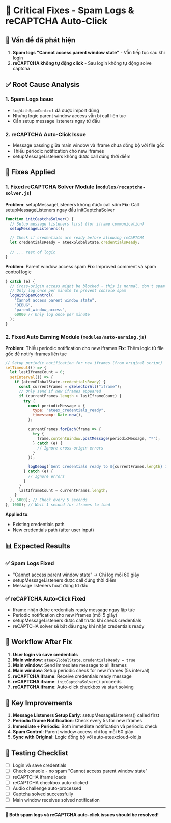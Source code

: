 # 🔧 Critical Fixes - Spam Logs & reCAPTCHA Auto-Click

## 🐛 Vấn đề đã phát hiện

1. **Spam logs "Cannot access parent window state"** - Vẫn tiếp tục sau khi login
2. **reCAPTCHA không tự động click** - Sau login không tự động solve captcha

## ✅ Root Cause Analysis

### 1. **Spam Logs Issue**
- `logWithSpamControl` đã được import đúng
- Nhưng logic parent window access vẫn bị call liên tục
- Cần setup message listeners ngay từ đầu

### 2. **reCAPTCHA Auto-Click Issue**  
- Message passing giữa main window và iframe chưa đồng bộ với file gốc
- Thiếu periodic notification cho new iframes
- setupMessageListeners không được call đúng thời điểm

## 🔧 Fixes Applied

### 1. **Fixed reCAPTCHA Solver Module** (`modules/recaptcha-solver.js`)

**Problem**: setupMessageListeners không được call sớm
**Fix**: Call setupMessageListeners ngay đầu initCaptchaSolver

```javascript
function initCaptchaSolver() {
  // Setup message listeners first (for iframe communication)
  setupMessageListeners();

  // Check if credentials are ready before allowing reCAPTCHA
  let credentialsReady = ateexGlobalState.credentialsReady;
  
  // ... rest of logic
}
```

**Problem**: Parent window access spam
**Fix**: Improved comment và spam control logic

```javascript
} catch (e) {
  // Cross-origin access might be blocked - this is normal, don't spam
  // Only log once per minute to prevent console spam
  logWithSpamControl(
    "Cannot access parent window state",
    "DEBUG", 
    "parent_window_access",
    60000 // Only log once per minute
  );
}
```

### 2. **Fixed Auto Earning Module** (`modules/auto-earning.js`)

**Problem**: Thiếu periodic notification cho new iframes
**Fix**: Thêm logic từ file gốc để notify iframes liên tục

```javascript
// Setup periodic notification for new iframes (from original script)
setTimeout(() => {
  let lastIframeCount = 0;
  setInterval(() => {
    if (ateexGlobalState.credentialsReady) {
      const currentFrames = qSelectorAll("iframe");
      // Only send if new iframes appeared
      if (currentFrames.length > lastIframeCount) {
        try {
          const periodicMessage = {
            type: "ateex_credentials_ready",
            timestamp: Date.now(),
          };

          currentFrames.forEach(frame => {
            try {
              frame.contentWindow.postMessage(periodicMessage, "*");
            } catch (e) {
              // Ignore cross-origin errors
            }
          });

          logDebug(`Sent credentials ready to ${currentFrames.length} iframes`);
        } catch (e) {
          // Ignore errors
        }
      }
      lastIframeCount = currentFrames.length;
    }
  }, 5000); // Check every 5 seconds
}, 1000); // Wait 1 second for iframes to load
```

**Applied to**:
- Existing credentials path
- New credentials path (after user input)

## 📊 Expected Results

### ✅ **Spam Logs Fixed**
- "Cannot access parent window state" → Chỉ log mỗi 60 giây
- setupMessageListeners được call đúng thời điểm
- Message listeners hoạt động từ đầu

### ✅ **reCAPTCHA Auto-Click Fixed**
- Iframe nhận được credentials ready message ngay lập tức
- Periodic notification cho new iframes (mỗi 5 giây)
- setupMessageListeners được call trước khi check credentials
- reCAPTCHA solver sẽ bắt đầu ngay khi nhận credentials ready

## 🔄 Workflow After Fix

1. **User login và save credentials**
2. **Main window**: `ateexGlobalState.credentialsReady = true`
3. **Main window**: Send immediate message to all iframes
4. **Main window**: Setup periodic check for new iframes (5s interval)
5. **reCAPTCHA iframe**: Receive credentials ready message
6. **reCAPTCHA iframe**: `initCaptchaSolver()` proceeds
7. **reCAPTCHA iframe**: Auto-click checkbox và start solving

## 🎯 Key Improvements

1. **Message Listeners Setup Early**: setupMessageListeners() called first
2. **Periodic Iframe Notification**: Check every 5s for new iframes
3. **Immediate + Periodic**: Both immediate notification và periodic check
4. **Spam Control**: Parent window access chỉ log mỗi 60 giây
5. **Sync with Original**: Logic đồng bộ với auto-ateexcloud-old.js

## 🧪 Testing Checklist

- [ ] Login và save credentials
- [ ] Check console - no spam "Cannot access parent window state"
- [ ] reCAPTCHA iframe loads
- [ ] reCAPTCHA checkbox auto-clicked
- [ ] Audio challenge auto-processed
- [ ] Captcha solved successfully
- [ ] Main window receives solved notification

---

**🎉 Both spam logs và reCAPTCHA auto-click issues should be resolved!**
